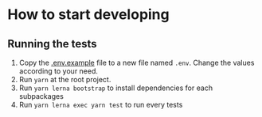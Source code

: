 # How to start developing

## Running the tests

1. Copy the [.env.example](.env.example) file to a new file named `.env`. Change the values according to your need.
2. Run `yarn` at the root project.
3. Run `yarn lerna bootstrap` to install dependencies for each subpackages
4. Run `yarn lerna exec yarn test` to run every tests

